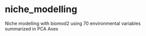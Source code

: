 # niche_modelling
Niche modelling with biomod2 using 70 environmental variables summarized in PCA Axes

